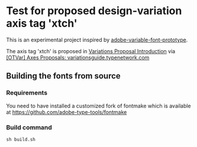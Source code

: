 # Test for proposed design-variation axis tag 'xtch'

This is an experimental project inspired by [adobe-variable-font-prototype](https://github.com/adobe-fonts/adobe-variable-font-prototype).

The axis tag 'xtch' is proposed in [Variations Proposal Introduction](https://variationsguide.typenetwork.com/) via
[[OTVar] Axes Proposals: variationsguide.typenetwork.com](http://typedrawers.com/discussion/2302/otvar-axes-proposals-variationsguide-typenetwork-com)

## Building the fonts from source

### Requirements

You need to have installed a customized fork of fontmake which is available at https://github.com/adobe-type-tools/fontmake

### Build command

```
sh build.sh
```
